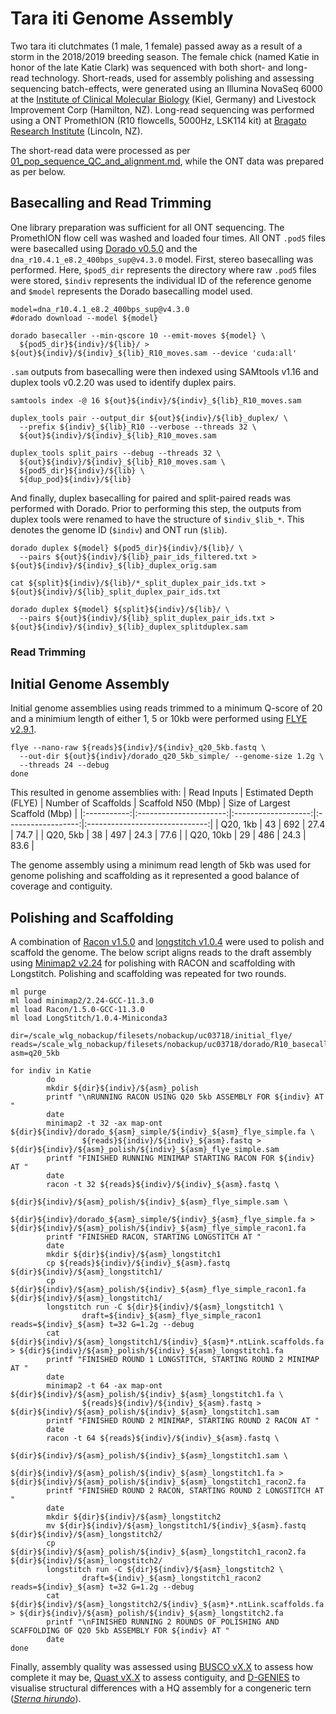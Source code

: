 # Tara iti Genome Assembly
Two tara iti clutchmates (1 male, 1 female) passed away as a result of a storm in the 2018/2019 breeding season. The female chick (named Katie in honor of the late Katie Clark) was sequenced with both short- and long-read technology. Short-reads, used for assembly polishing and assessing sequencing batch-effects, were generated using an Illumina NovaSeq 6000 at the [Institute of Clinical Molecular Biology](https://www.ikmb.uni-kiel.de/resources/sequencing/whole-genome-de-novo-sequencing) (Kiel, Germany) and Livestock Improvement Corp (Hamilton, NZ). Long-read sequencing was performed using a ONT PromethION (R10 flowcells, 5000Hz, LSK114 kit) at [Bragato Research Institute](https://bri.co.nz/) (Lincoln, NZ).  

The short-read data were processed as per [01_pop_sequence_QC_and_alignment.md](https://github.com/janawold1/2024_MolEcol_ConsGen_Special_Issue/blob/main/01_pop_sequence_QC_and_alignment.md), while the ONT data was prepared as per below.

## Basecalling and Read Trimming
One library preparation was sufficient for all ONT sequencing. The PromethION flow cell was washed and loaded four times. All ONT `.pod5` files were basecalled using [Dorado v0.5.0](https://github.com/nanoporetech/dorado?tab=readme-ov-file#dna-models) and the `dna_r10.4.1_e8.2_400bps_sup@v4.3.0` model. First, stereo basecalling was performed. Here, `$pod5_dir` represents the directory where raw `.pod5` files were stored, `$indiv` represents the individual ID of the reference genome and `$model` represents the Dorado basecalling model used.  
```
model=dna_r10.4.1_e8.2_400bps_sup@v4.3.0
#dorado download --model ${model}

dorado basecaller --min-qscore 10 --emit-moves ${model} \
  ${pod5_dir}${indiv}/${lib}/ > ${out}${indiv}/${indiv}_${lib}_R10_moves.sam --device 'cuda:all'
```

`.sam` outputs from basecalling were then indexed using SAMtools v1.16 and duplex tools v0.2.20 was used to identify duplex pairs.  
```
samtools index -@ 16 ${out}${indiv}/${indiv}_${lib}_R10_moves.sam

duplex_tools pair --output_dir ${out}${indiv}/${lib}_duplex/ \
  --prefix ${indiv}_${lib}_R10 --verbose --threads 32 \
  ${out}${indiv}/${indiv}_${lib}_R10_moves.sam

duplex_tools split_pairs --debug --threads 32 \
  ${out}${indiv}/${indiv}_${lib}_R10_moves.sam \
  ${pod5_dir}${indiv}/${lib} \
  ${dup_pod}${indiv}/${lib}
```
And finally, duplex basecalling for paired and split-paired reads was performed with Dorado. Prior to performing this step, the outputs from duplex tools were renamed to have the structure of `$indiv_$lib_*`. This denotes the genome ID (`$indiv`) and ONT run (`$lib`).  
```
dorado duplex ${model} ${pod5_dir}${indiv}/${lib}/ \
  --pairs ${out}${indiv}/${lib}_pair_ids_filtered.txt > ${out}${indiv}/${indiv}_${lib}_duplex_orig.sam

cat ${split}${indiv}/${lib}/*_split_duplex_pair_ids.txt > ${out}${indiv}/${lib}_split_duplex_pair_ids.txt

dorado duplex ${model} ${split}${indiv}/${lib}/ \
  --pairs ${out}${indiv}/${lib}_split_duplex_pair_ids.txt > ${out}${indiv}/${indiv}_${lib}_duplex_splitduplex.sam
```
### Read Trimming 

## Initial Genome Assembly
Initial genome assemblies using reads trimmed to a minimum Q-score of 20 and a minimium length of either 1, 5 or 10kb were performed using [FLYE v2.9.1](https://github.com/fenderglass/Flye).  
```
flye --nano-raw ${reads}${indiv}/${indiv}_q20_5kb.fastq \
  --out-dir ${out}${indiv}/dorado_q20_5kb_simple/ --genome-size 1.2g \
  --threads 24 --debug
done
```
This resulted in genome assemblies with:
| Read Inputs | Estimated Depth (FLYE) | Number of Scaffolds | Scaffold N50 (Mbp) | Size of Largest Scaffold (Mbp) |
|:-----------:|:----------------------:|:-------------------:|:------------------:|:------------------------------:|
|   Q20, 1kb  |           43           |         692         |       27.4         |              74.7              |
|   Q20, 5kb  |           38           |         497         |       24.3         |              77.6              |
|  Q20, 10kb  |           29           |         486         |       24.3         |              83.6              |

The genome assembly using a minimum read length of 5kb was used for genome polishing and scaffolding as it represented a good balance of coverage and contiguity.  
## Polishing and Scaffolding
A combination of [Racon v1.5.0](https://github.com/isovic/racon) and [longstitch v1.0.4](https://github.com/bcgsc/LongStitch) were used to polish and scaffold the genome. The below script aligns reads to the draft assembly using [Minimap2 v2.24](https://github.com/lh3/minimap2) for polishing with RACON and scaffolding with Longstitch. Polishing and scaffolding was repeated for two rounds.  
```
ml purge
ml load minimap2/2.24-GCC-11.3.0
ml load Racon/1.5.0-GCC-11.3.0
ml load LongStitch/1.0.4-Miniconda3

dir=/scale_wlg_nobackup/filesets/nobackup/uc03718/initial_flye/
reads=/scale_wlg_nobackup/filesets/nobackup/uc03718/dorado/R10_basecalled_reads/
asm=q20_5kb

for indiv in Katie
        do
        mkdir ${dir}${indiv}/${asm}_polish
        printf "\nRUNNING RACON USING Q20 5kb ASSEMBLY FOR ${indiv} AT "
        date
        minimap2 -t 32 -ax map-ont ${dir}${indiv}/dorado_${asm}_simple/${indiv}_${asm}_flye_simple.fa \
                ${reads}${indiv}/${indiv}_${asm}.fastq > ${dir}${indiv}/${asm}_polish/${indiv}_${asm}_flye_simple.sam
        printf "FINISHED RUNNING MINIMAP STARTING RACON FOR ${indiv} AT "
        date
        racon -t 32 ${reads}${indiv}/${indiv}_${asm}.fastq \
                ${dir}${indiv}/${asm}_polish/${indiv}_${asm}_flye_simple.sam \
                ${dir}${indiv}/dorado_${asm}_simple/${indiv}_${asm}_flye_simple.fa > ${dir}${indiv}/${asm}_polish/${indiv}_${asm}_flye_simple_racon1.fa
        printf "FINISHED RACON, STARTING LONGSTITCH AT "
        date
        mkdir ${dir}${indiv}/${asm}_longstitch1
        cp ${reads}${indiv}/${indiv}_${asm}.fastq ${dir}${indiv}/${asm}_longstitch1/
        cp ${dir}${indiv}/${asm}_polish/${indiv}_${asm}_flye_simple_racon1.fa ${dir}${indiv}/${asm}_longstitch1/
        longstitch run -C ${dir}${indiv}/${asm}_longstitch1 \
                draft=${indiv}_${asm}_flye_simple_racon1 reads=${indiv}_${asm} t=32 G=1.2g --debug
        cat ${dir}${indiv}/${asm}_longstitch1/${indiv}_${asm}*.ntLink.scaffolds.fa > ${dir}${indiv}/${asm}_polish/${indiv}_${asm}_longstitch1.fa
        printf "FINISHED ROUND 1 LONGSTITCH, STARTING ROUND 2 MINIMAP AT "
        date
        minimap2 -t 64 -ax map-ont ${dir}${indiv}/${asm}_polish/${indiv}_${asm}_longstitch1.fa \
                ${reads}${indiv}/${indiv}_${asm}.fastq > ${dir}${indiv}/${asm}_polish/${indiv}_${asm}_longstitch1.sam
        printf "FINISHED ROUND 2 MINIMAP, STARTING ROUND 2 RACON AT "
        date
        racon -t 64 ${reads}${indiv}/${indiv}_${asm}.fastq \
                ${dir}${indiv}/${asm}_polish/${indiv}_${asm}_longstitch1.sam \
                ${dir}${indiv}/${asm}_polish/${indiv}_${asm}_longstitch1.fa > ${dir}${indiv}/${asm}_polish/${indiv}_${asm}_longstitch1_racon2.fa
        printf "FINISHED ROUND 2 RACON, STARTING ROUND 2 LONGSTITCH AT "
        date
        mkdir ${dir}${indiv}/${asm}_longstitch2
        mv ${dir}${indiv}/${asm}_longstitch1/${indiv}_${asm}.fastq ${dir}${indiv}/${asm}_longstitch2/
        cp ${dir}${indiv}/${asm}_polish/${indiv}_${asm}_longstitch1_racon2.fa ${dir}${indiv}/${asm}_longstitch2/
        longstitch run -C ${dir}${indiv}/${asm}_longstitch2 \
                draft=${indiv}_${asm}_longstitch1_racon2 reads=${indiv}_${asm} t=32 G=1.2g --debug
        cat ${dir}${indiv}/${asm}_longstitch2/${indiv}_${asm}*.ntLink.scaffolds.fa > ${dir}${indiv}/${asm}_polish/${indiv}_${asm}_longstitch2.fa
        printf "\nFINISHED RUNNING 2 ROUNDS OF POLISHING AND SCAFFOLDING OF Q20 5kb ASSEMBLY FOR ${indiv} AT "
        date
done
```
Finally, assembly quality was assessed using [BUSCO vX.X]() to assess how complete it may be, [Quast vX.X]() to assess contiguity, and [D-GENIES]() to visualise structural differences with a HQ assembly for a congeneric tern ([*Sterna hirundo*]()).  
